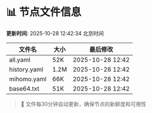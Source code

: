 # 📊 节点文件信息

**更新时间**: 2025-10-28 12:42:34 北京时间

| 文件名 | 大小 | 最后修改 |
|--------|------|----------|
| all.yaml | 52K | 2025-10-28 12:42 |
| history.yaml | 1.2M | 2025-10-28 12:42 |
| mihomo.yaml | 66K | 2025-10-28 12:42 |
| base64.txt | 51K | 2025-10-28 12:42 |

> 🔄 文件每30分钟自动更新，确保节点的新鲜度和可用性
